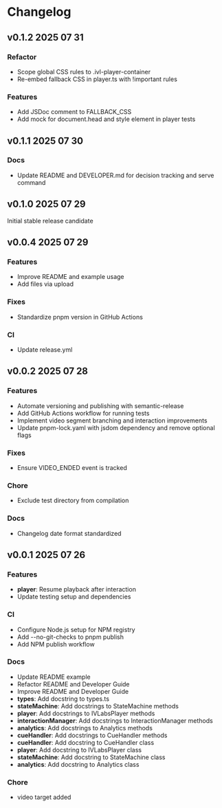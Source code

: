 # Changelog


## v0.1.2 2025 07 31

### Refactor
*   Scope global CSS rules to .ivl-player-container
*   Re-embed fallback CSS in player.ts with !important rules

### Features
*   Add JSDoc comment to FALLBACK_CSS
*   Add mock for document.head and style element in player tests

## v0.1.1 2025 07 30

### Docs
*   Update README and DEVELOPER.md for decision tracking and serve command

## v0.1.0 2025 07 29

Initial stable release candidate

## v0.0.4 2025 07 29


### Features
*   Improve README and example usage
*   Add files via upload

### Fixes
*   Standardize pnpm version in GitHub Actions

### CI
*   Update release.yml




## v0.0.2 2025 07 28


### Features
*   Automate versioning and publishing with semantic-release
*   Add GitHub Actions workflow for running tests
*   Implement video segment branching and interaction improvements
*   Update pnpm-lock.yaml with jsdom dependency and remove optional flags

### Fixes
*   Ensure VIDEO_ENDED event is tracked

### Chore
*   Exclude test directory from compilation

### Docs
*   Changelog date format standardized




## v0.0.1 2025 07 26


### Features
*   **player**: Resume playback after interaction
*   Update testing setup and dependencies

### CI
*   Configure Node.js setup for NPM registry
*   Add --no-git-checks to pnpm publish
*   Add NPM publish workflow

### Docs
*   Update README example
*   Refactor README and Developer Guide
*   Improve README and Developer Guide
*   **types**: Add docstring to types.ts
*   **stateMachine**: Add docstrings to StateMachine methods
*   **player**: Add docstrings to IVLabsPlayer methods
*   **interactionManager**: Add docstrings to InteractionManager methods
*   **analytics**: Add docstrings to Analytics methods
*   **cueHandler**: Add docstrings to CueHandler methods
*   **cueHandler**: Add docstring to CueHandler class
*   **player**: Add docstring to IVLabsPlayer class
*   **stateMachine**: Add docstring to StateMachine class
*   **analytics**: Add docstring to Analytics class

### Chore
*   video target added
